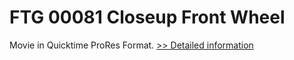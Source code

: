 # FTG 00081 Closeup Front Wheel
Movie in Quicktime ProRes Format.
[>> Detailed information](https://secure.shareit.com/shareit/product.html?productid=300652129&affiliateid=200057808)